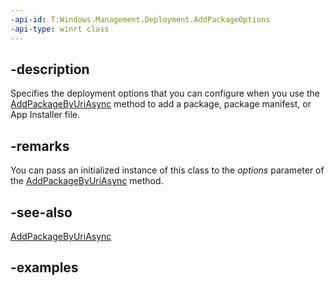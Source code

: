 ```yaml
---
-api-id: T:Windows.Management.Deployment.AddPackageOptions
-api-type: winrt class
---
```


## -description

Specifies the deployment options that you can configure when you use the [AddPackageByUriAsync](packagemanager_addpackagebyuriasync_797417417.md) method to add a package, package manifest, or App Installer file.

## -remarks

You can pass an initialized instance of this class to the *options* parameter of the [AddPackageByUriAsync](packagemanager_addpackagebyuriasync_797417417.md) method.

## -see-also

[AddPackageByUriAsync](packagemanager_addpackagebyuriasync_797417417.md)

## -examples